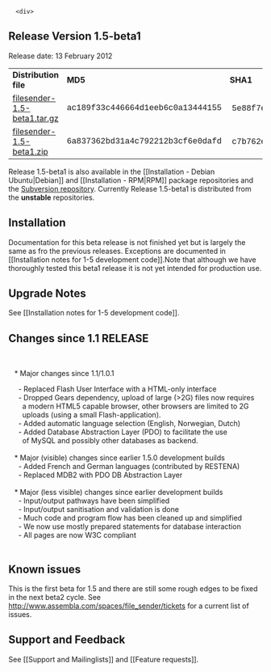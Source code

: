 
      
      <div>
<h2>Release Version 1.5-beta1</h2>
<p>Release date: 13 February 2012</p>
<table border="0">
<tbody>
<tr>
<td><b>Distribution file</b></td>
<td><b>MD5</b></td>
<td><b>SHA1</b></td>
</tr>
<tr>
<td><a href="http://download.filesender.org/filesender-1.5-beta1.tar.gz">filesender-1.5-beta1.tar.gz</a></td>
<td><span style="font-family: courier new,courier;">ac189f33c446664d1eeb6c0a13444155<br></span></td>
<td> <span style="font-family: courier new,courier;">5e88f7ed631ea173512a8bfaee44e1a37a0bece9</span></td>
</tr>
<tr>
<td><a href="http://download.filesender.org/filesender-1.5-beta1.zip">filesender-1.5-beta1.zip</a></td>
<td><span style="font-family: courier new,courier;">6a837362bd31a4c792212b3cf6e0dafd<br></span></td>
<td> <span style="font-family: courier new,courier;">c7b762eaeb6043d9f08f2c4df2d82fffc30aa117</span></td>
</tr>
</tbody>
</table>
<p>Release 1.5-beta1 is also available in the [[Installation - Debian Ubuntu|Debian]] and [[Installation - RPM|RPM]] package repositories and the <a href="http://subversion.assembla.com/svn/file_sender/filesender/tags/filesender-1.5-beta1/">Subversion repository</a>. Currently Release 1.5-beta1 is distributed from the <b>unstable</b> repositories.</p>
<h2>Installation</h2>
<p>Documentation for this beta release is not finished yet but is largely the same as fro the previous releases. Exceptions are documented in [[Installation notes for 1-5 development code]].Note that although we have thoroughly tested this beta1 release it is not yet intended for production use.<br></p>
</div>
<div>
<h2>Upgrade Notes</h2>
<p>See [[Installation notes for 1-5 development code]].</p>
</div>
<div>
<h2>Changes since 1.1 RELEASE</h2>
<p> </p>
<p>   * Major changes since 1.1/1.0.1</p>
<p>     - Replaced Flash User Interface with a HTML-only interface<br>     - Dropped Gears dependency, upload of large (>2G) files now requires<br>       a modern HTML5 capable browser, other browsers are limited to 2G<br>       uploads (using a small Flash-application).<br>     - Added automatic language selection (English, Norwegian, Dutch)<br>     - Added Database Abstraction Layer (PDO) to facilitate the use<br>       of MySQL and possibly other databases as backend.<br><br>   * Major (visible) changes since earlier 1.5.0 development builds<br>     - Added French and German languages (contributed by RESTENA)<br>     - Replaced MDB2 with PDO DB Abstraction Layer<br><br>   * Major (less visible) changes since earlier development builds<br>     - Input/output pathways have been simplified<br>     - Input/output sanitisation and validation is done<br>     - Much code and program flow has been cleaned up and simplified<br>     - We now use mostly prepared statements for database interaction<br>     - All pages are now W3C compliant<br><br></p>
<h2>Known issues</h2>
This is the first beta for 1.5 and there are still some rough edges to be fixed in the next beta2 cycle. See <a href="/spaces/file_sender/tickets">http://www.assembla.com/spaces/file_sender/tickets</a> for a current list of issues.</div>
<div>
<h2>Support and Feedback</h2>
<p>See [[Support and Mailinglists]] and [[Feature requests]].</p>
</div>
    
    
